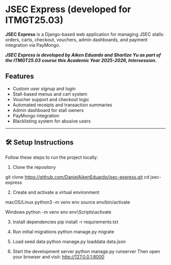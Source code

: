 # JSEC Express (developed for ITMGT25.03)

**JSEC Express** is a Django-based web application for managing JSEC stalls: orders, carts, checkout, vouchers, admin dashboards, and payment integration via PayMongo.

***JSEC Express is developed by Aiken Eduardo and Sharlize Yu as part of the ITMGT25.03 course this Academic Year 2025-2026, Intersession.***

## Features
- Custom user signup and login
- Stall-based menus and cart system
- Voucher support and checkout logic
- Automated receipts and transaction summaries
- Admin dashboard for stall owners
- PayMongo integration
- Blacklisting system for abusive users

---

## 🛠 Setup Instructions

Follow these steps to run the project locally:

1. Clone the repository

git clone https://github.com/DanielAikenEduardo/jsec-express.git
cd jsec-express

2. Create and activate a virtual environment

macOS/Linux
python3 -m venv env
source env/bin/activate

Windows
python -m venv env
env\Scripts\activate

3. Install dependencies
pip install -r requirements.txt

4. Run initial migrations
python manage.py migrate

5. Load seed data
python manage.py loaddata data.json

6. Start the development server
python manage.py runserver
Then open your browser and visit:
http://127.0.0.1:8000